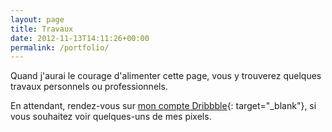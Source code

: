 ```yaml
---
layout: page
title: Travaux
date: 2012-11-13T14:11:26+00:00
permalink: /portfolio/
---
```

Quand j'aurai le courage d'alimenter cette page, vous y trouverez quelques travaux personnels ou professionnels.

En attendant, rendez-vous sur [mon compte Dribbble](http://dribbble.com/nighcrawl){: target="_blank"}, si vous souhaitez voir quelques-uns de mes pixels.